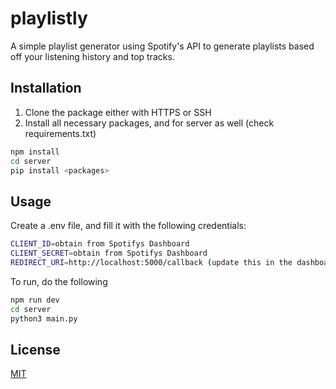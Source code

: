 # playlistly

A simple playlist generator using Spotify's API to generate playlists based off your listening history and top tracks.

## Installation

1. Clone the package either with HTTPS or SSH
2. Install all necessary packages, and for server as well (check requirements.txt)

```bash
npm install
cd server
pip install <packages>
```


## Usage
Create a .env file, and fill it with the following credentials:
```bash
CLIENT_ID=obtain from Spotifys Dashboard
CLIENT_SECRET=obtain from Spotifys Dashboard
REDIRECT_URI=http://localhost:5000/callback (update this in the dashboard aswell)
```
To run, do the following
```bash
npm run dev
cd server
python3 main.py
```
## License

[MIT](https://choosealicense.com/licenses/mit/)
